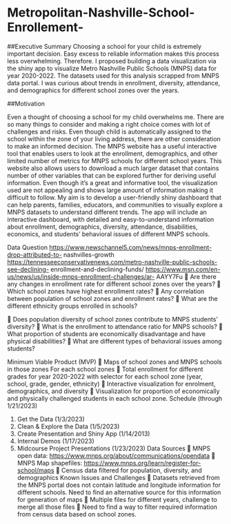 # Metropolitan-Nashville-School-Enrollement-


##Executive Summary
Choosing a school for your child is extremely important decision. Easy excess to reliable
information makes this process less overwhelming. Therefore. I proposed building a data
visualization via the shiny app to visualize Metro Nashville Public Schools (MNPS) data
for year 2020-2022. The datasets used for this analysis scrapped from MNPS data portal. I was curious about trends in enrollment, diversity, attendance, and demographics for different school zones over the years. 

##Motivation

Even a thought of choosing a school for my child overwhelms me. There are so many
things to consider and making a right choice comes with lot of challenges and risks.
Even though child is automatically assigned to the school within the zone of your living
address, there are other consideration to make an informed decision.
The MNPS website has a useful interactive tool that enables users to look at the
enrollment, demographics, and other limited number of metrics for MNPS schools for
different school years. This website also allows users to download a much larger dataset
that contains number of other variables that can be explored further for deriving useful
information. Even though it’s a great and informative tool, the visualization used are not
appealing and shows large amount of information making it difficult to follow. My aim is
to develop a user-friendly shiny dashboard that can help parents, families, educators,
and communities to visually explore a MNPS datasets to understand different trends.
The app will include an interactive dashboard, with detailed and easy-to-understand
information about enrollment, demographics, diversity, attendance, disabilities,
economics, and students’ behavioral issues of different MNPS schools.


Data Question
https://www.newschannel5.com/news/mnps-enrollment-drop-attributed-to-
nashvilles-growth
https://tennesseeconservativenews.com/metro-nashville-public-schools-see-declining-
enrollment-and-declining-funds/
https://www.msn.com/en-us/news/us/inside-mnps-enrollment-challenges/ar-
AAYY7Fu
 Are there any changes in enrollment rate for different school zones over the
years?
 Which school zones have highest enrollment rates?
 Any correlation between population of school zones and enrollment rates?
 What are the different ethnicity groups enrolled in schools?

 Does population diversity of school zones contribute to MNPS students’
diversity?
 What is the enrollment to attendance ratio for MNPS schools?
 What proportion of students are economically disadvantage and have physical
disabilities?
 What are different types of behavioral issues among students?

Minimum Viable Product (MVP)
 Maps of school zones and MNPS schools in those zones
For each school zones
 Total enrollment for different grades for year 2020-2022 with selector for each
school zone (year, school, grade, gender, ethnicity)
 Interactive visualization for enrolment, demographics, and diversity
 Visualization for proportion of economically and physically challenged students
in each school zone.
Schedule (through 1/21/2023)
1. Get the Data (1/3/2023)
2. Clean &amp; Explore the Data (1/5/2023)
3. Create Presentation and Shiny App (1/14/2013)
4. Internal Demos (1/17/2023)
5. Midcourse Project Presentations (1/23/2023)
Data Sources
 MNPS open data: https://www.mnps.org/about/communications/opendata
 MNPS Map shapefiles: https://www.mnps.org/learn/register-for-school/maps
 Census data filtered for population, diversity, and demographics
Known Issues and Challenges
 Datasets retrieved from the MNPS portal does not contain latitude and longitude
information for different schools. Need to find an alternative source for this
information for generation of maps
 Multiple files for different years, challenge to merge all those files
 Need to find a way to filter required information from census data based on
school zones.
